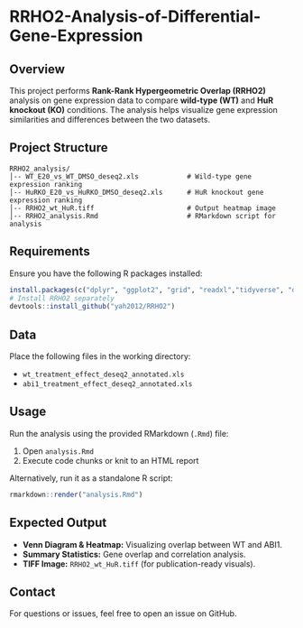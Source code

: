 # RRHO2-Analysis-of-Differential-Gene-Expression

## Overview
This project performs **Rank-Rank Hypergeometric Overlap (RRHO2)** analysis on gene expression data to compare **wild-type (WT)** and **HuR knockout (KO)** conditions. The analysis helps visualize gene expression similarities and differences between the two datasets.

## Project Structure
```
RRHO2_analysis/
│-- WT_E20_vs_WT_DMSO_deseq2.xls            # Wild-type gene expression ranking
│-- HuRKO_E20_vs_HuRKO_DMSO_deseq2.xls      # HuR knockout gene expression ranking
│-- RRHO2_wt_HuR.tiff                       # Output heatmap image
│-- RRHO2_analysis.Rmd                      # RMarkdown script for analysis
```

## Requirements
Ensure you have the following R packages installed:
```r
install.packages(c("dplyr", "ggplot2", "grid", "readxl","tidyverse", "devtools"))
# Install RRHO2 separately
devtools::install_github("yah2012/RRHO2")
```
## Data

Place the following files in the working directory:

- `wt_treatment_effect_deseq2_annotated.xls`
- `abi1_treatment_effect_deseq2_annotated.xls`

## Usage

Run the analysis using the provided RMarkdown (`.Rmd`) file:

1. Open `analysis.Rmd`
2. Execute code chunks or knit to an HTML report

Alternatively, run it as a standalone R script:

```r
rmarkdown::render("analysis.Rmd")
```

## Expected Output
- **Venn Diagram & Heatmap:** Visualizing overlap between WT and ABI1.
- **Summary Statistics:** Gene overlap and correlation analysis.
- **TIFF Image:** `RRHO2_wt_HuR.tiff` (for publication-ready visuals).


## Contact
For questions or issues, feel free to open an issue on GitHub.
